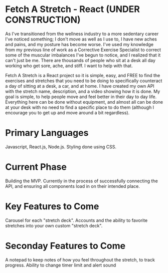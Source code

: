 # Fetch A Stretch - React (UNDER CONSTRUCTION)

As I've transitioned from the wellness industry to a more sedentary career I've noticed something; I don't move as well as I use to, I have new aches and pains, and my posture has become worse. I've used my knowledge from my previous line of work as a Corrective Exercise Specialist to correct some of the muscular imbalances I've begun to notice, and I realized that it can't just be me. There are thousands of people who sit at a desk all day working who get sore, ache, and stiff. I want to help with that. 

Fetch A Stretch is a React project so it is simple, easy, and FREE to find the exercises and stretches that you need to be doing to specifically counteract a day of sitting at a desk, a car, and at home. I have created my own API with the stretch name, description, and a video showing how it is done. My goal is simple, to help people move and feel better in their day to day life. Everything here can be done without equipment, and almost all can be done at your desk with no need to find a specific place to do them (although I encourage you to get up and move around a bit regardless).

# Primary Languages

Javascript, React.js, Node.js. Styling done using CSS. 

# Current Phase

Building the MVP. Currently in the process of successfully connecting the API, and ensuring all components load in on their intended place.

# Key Features to Come

Carousel for each "stretch deck".
Accounts and the ability to favorite stretches into your own custom "stretch deck".

# Seconday Features to Come
A notepad to keep notes of how you feel throughout the stretch, to track progress. 
Ability to change timer limit and alert sound
